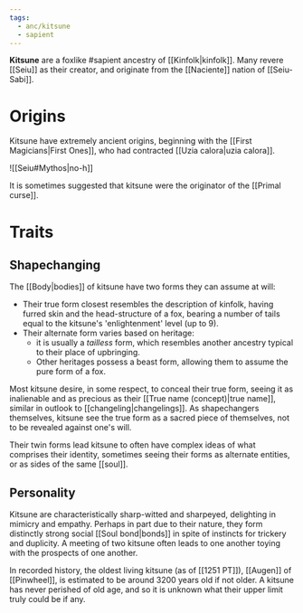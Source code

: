 ```yaml
---
tags:
  - anc/kitsune
  - sapient
---
```

**Kitsune** are a foxlike #sapient  ancestry of [[Kinfolk|kinfolk]]. Many revere [[Seiu]] as their creator, and originate from the [[Naciente]] nation of [[Seiu-Sabi]].

# Origins
Kitsune have extremely ancient origins, beginning with the [[First Magicians|First Ones]], who had contracted [[Uzia calora|uzia calora]].

![[Seiu#Mythos|no-h]]

It is sometimes suggested that kitsune were the originator of the [[Primal curse]]. 

# Traits
## Shapechanging
The [[Body|bodies]] of kitsune have two forms they can assume at will: 
* Their true form closest resembles the description of kinfolk, having furred skin and the head-structure of a fox, bearing a number of tails equal to the kitsune's 'enlightenment' level (up to 9). 
* Their alternate form varies based on heritage:
    * it is usually a *tailless* form, which resembles another ancestry typical to their place of upbringing.
    * Other heritages possess a beast form, allowing them to assume the pure form of a fox.

Most kitsune desire, in some respect, to conceal their true form, seeing it as inalienable and as precious as their [[True name (concept)|true name]], similar in outlook to [[changeling|changelings]]. As shapechangers themselves, kitsune see the true form as a sacred piece of themselves, not to be revealed against one's will.

Their twin forms lead kitsune to often have complex ideas of what comprises their identity, sometimes seeing their forms as alternate entities, or as sides of the same [[soul]]. 

## Personality

Kitsune are characteristically sharp-witted and sharpeyed, delighting in mimicry and empathy. Perhaps in part due to their nature, they form distinctly strong social [[Soul bond|bonds]] in spite of instincts for trickery and duplicity. A meeting of two kitsune often leads to one another toying with the prospects of one another.

In recorded history, the oldest living kitsune (as of [[1251 PT]]), [[Augen]] of [[Pinwheel]], is estimated to be around 3200 years old if not older. A kitsune has never perished of old age, and so it is unknown what their upper limit truly could be if any.